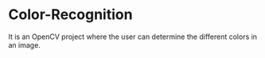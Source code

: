 # Color-Recognition
It is an OpenCV project where the user can determine the different colors in an image.
